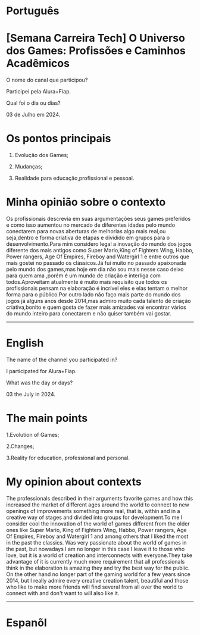 

# Português

# [Semana Carreira Tech] O Universo dos Games: Profissões e Caminhos Acadêmicos


O nome do canal que participou?

Participei pela Alura+Fiap.

Qual foi o dia ou dias?

03 de Julho em 2024.

# Os pontos principais 

1. Evolução dos Games;

2.  Mudanças;

3. Realidade para educação,profissional e pessoal.

# Minha opinião sobre o contexto

<p>Os profissionais descrevia em suas argumentações seus games preferidos e como isso aumentou no  mercado de diferentes idades pelo mundo  conectarem para novas aberturas  de melhorias algo mais real,ou seja,dentro e forma criativa de etapas  e dividido em grupos para o desenvolvimento.Para mim  considero legal a inovação do mundo dos jogos diferente dos mais antigos como Super Mario,King of Fighters Wing, Habbo, Power rangers, Age Of Empires, Fireboy and Watergirl 1 e entre outros que mais gostei no passado os clássicos.Já fui muito no passado  apaixonada pelo mundo dos games,mas hoje em dia não sou mais nesse caso deixo para  quem ama ,porém é um mundo de criação  e interliga com todos.Aproveitam atualmente é muito mais requisito que todos os profissionais pensam na elaboração é incrível eles e elas tentam o melhor forma para o público.Por outro lado não faço mais parte do mundo dos jogos já alguns anos desde 2014,mas admiro muito cada talento de criação criativa,bonito e quem gosta de fazer mais amizades vai encontrar vários do mundo inteiro para conectarem e não quiser também vai gostar.</p>

--------------------------------------------------------------------------------------------------------------------------------

# English

The name of the channel you participated in?

I participated for Alura+Fiap.

What was the day or days?

03 the July in 2024.

# The main points

1.Evolution of Games;

2.Changes;

3.Reality for education, professional and personal.


# My opinion about contexts

<p>The professionals described in their arguments favorite games and how this increased  the market of different ages around the world to connect to new openings of improvements something more real, that is, within and in a creative way of stages and divided into groups for development.To me I consider cool the innovation of the world of games different from the older ones like Super Mario, King of Fighters Wing, Habbo, Power rangers, Age Of Empires, Fireboy and Watergirl 1 and among others that I liked the most in the past the classics. Was very passionate about the world of games in the past, but nowadays I am no longer in this case I leave it to those who love, but it is a world of creation and interconnects with everyone.They take advantage of it is currently much more requirement that all professionals think in the elaboration is amazing they and  try the best way for the public. On the other hand no longer part of the gaming world for a few years since 2014, but I really admire every creative creation talent, beautiful and those who like to make more friends will find several from all over the world to connect with and don't want to will also like it. </p>

--------------------------------------------------------------------------------------------------------------------------------

# Espanõl 


